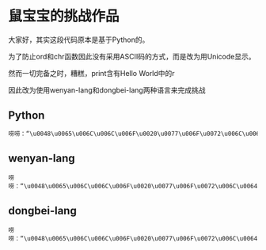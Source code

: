 # 鼠宝宝的挑战作品

大家好，其实这段代码原本是基于Python的。

为了防止ord和chr函数因此没有采用ASCII码的方式，而是改为用Unicode显示。

然而一切完备之时，糟糕，print含有Hello World中的r

因此改为使用wenyan-lang和dongbei-lang两种语言来完成挑战

## Python

```python
唠唠：“\u0048\u0065\u006C\u006C\u006F\u0020\u0077\u006F\u0072\u006C\u0064”。
```

## wenyan-lang

```wenyan-lang
唠唠：“\u0048\u0065\u006C\u006C\u006F\u0020\u0077\u006F\u0072\u006C\u0064”。
```

## dongbei-lang

```dongbei-lang
唠唠：“\u0048\u0065\u006C\u006C\u006F\u0020\u0077\u006F\u0072\u006C\u0064”。
```
